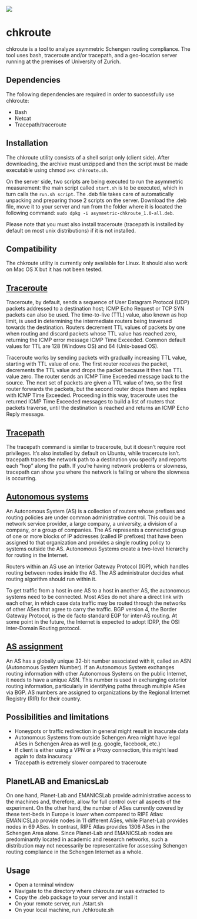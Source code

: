 ![](http://www.fp7-flamingo.eu/wp-content/uploads/2014/12/flamingo.png)

# chkroute

chkroute is a tool to analyze asymmetric Schengen routing compliance. The tool uses bash, traceroute and/or tracepath, and a geo-location server running at the premises of University of Zurich.

## Dependencies

The following dependencies are required in order to successfully use chkroute:

* Bash
* Netcat
* Tracepath/traceroute

## Installation

The chkroute utility consists of a shell script only (client side). After downloading, the archive must unzipped and then the script must be made executable using chmod ```a+x chkroute.sh```.

On the server side, two scripts are being executed to run the asymmetric measurement: the main script called ```start.sh``` is to be executed, which in turn calls the ```run.sh script```. The .deb file takes care of automatically unpacking and preparing those 2 scripts on the server. Download the .deb file, move it to your server and run from the folder where it is located the following command: ```sudo dpkg -i asymmetric-chkroute_1.0-all.deb```.

Please note that you must also install traceroute (tracepath is installed by default on most unix distributions) if it is not installed.

## Compatibility

The chkroute utility is currently only available for Linux. It should also work on Mac OS X but it has not been tested.

## [Traceroute](https://en.wikipedia.org/wiki/Traceroute)

Traceroute, by default, sends a sequence of User Datagram Protocol (UDP) packets addressed to a destination host; ICMP Echo Request or TCP SYN packets can also be used. The time-to-live (TTL) value, also known as hop limit, is used in determining the intermediate routers being traversed towards the destination. Routers decrement TTL values of packets by one when routing and discard packets whose TTL value has reached zero, returning the ICMP error message ICMP Time Exceeded. Common default values for TTL are 128 (Windows OS) and 64 (Unix-based OS).

Traceroute works by sending packets with gradually increasing TTL value, starting with TTL value of one. The first router receives the packet, decrements the TTL value and drops the packet because it then has TTL value zero. The router sends an ICMP Time Exceeded message back to the source. The next set of packets are given a TTL value of two, so the first router forwards the packets, but the second router drops them and replies with ICMP Time Exceeded. Proceeding in this way, traceroute uses the returned ICMP Time Exceeded messages to build a list of routers that packets traverse, until the destination is reached and returns an ICMP Echo Reply message.

## [Tracepath](http://www.howtogeek.com/108511/how-to-work-with-the-network-from-the-linux-terminal-11-commands-you-need-to-know/)

The tracepath command is similar to traceroute, but it doesn’t require root privileges. It’s also installed by default on Ubuntu, while traceroute isn’t. tracepath traces the network path to a destination you specify and reports each “hop” along the path. If you’re having network problems or slowness, tracepath can show you where the network is failing or where the slowness is occurring.

## [Autonomous systems](https://www.cs.rutgers.edu/~pxk/352/notes/autonomous_systems.html)

An Autonomous System (AS) is a collection of routers whose prefixes and routing policies are under common administrative control. This could be a network service provider, a large company, a university, a division of a company, or a group of companies. The AS represents a connected group of one or more blocks of IP addresses (called IP prefixes) that have been assigned to that organization and provides a single routing policy to systems outside the AS. Autonomous Systems create a two-level hierarchy for routing in the Internet.

Routers within an AS use an Interior Gateway Protocol (IGP), which handles routing between nodes inside the AS.  The AS administrator decides what routing algorithm should run within it.

To get traffic from a host in one AS to a host in another AS, the autonomous systems need to be connected. Most ASes do not share a direct link with each other, in which case data traffic may be routed through the networks of other ASes that agree to carry the traffic. BGP version 4, the Border Gateway Protocol, is the de facto standard EGP for inter-AS routing. At some point in the future, the Internet is expected to adopt IDRP, the OSI Inter-Domain Routing protocol.

## [AS assignment](https://www.cs.rutgers.edu/~pxk/352/notes/autonomous_systems.html)

An AS has a globally unique 32-bit number associated with it, called an ASN (Autonomous System Number). If an Autonomous System exchanges routing information with other Autonomous Systems on the public Internet, it needs to have a unique ASN. This number is used in exchanging exterior routing information, particularly in identifying paths through multiple ASes via BGP. AS numbers are assigned to organizations by the Regional Internet Registry (RIR) for their country.

## Possibilities and limitations

* Honeypots or traffic redirection in general might result in inacurate data 
* Autonomous Systems from outside Schengen Area might have legal ASes in Schengen Area as well (e.g. google, facebook, etc.) 
* If client is either using a VPN or a Proxy connection, this might lead again to data inacuracy 
* Tracepath is extremely slower compared to traceroute

## PlanetLAB and EmanicsLab

On one hand, Planet-Lab and EMANICSLab provide administrative access to the machines and, therefore, allow for full control over all aspects of the experiment. On the other hand, the number of ASes currently covered by these test-beds in Europe is lower when compared to RIPE Atlas: EMANICSLab provide nodes in 11 different ASes, while Planet-Lab provides nodes in 69 ASes. In contrast, RIPE Atlas provides 1306 ASes in the Schengen Area alone. Since Planet-Lab and EMANICSLab nodes are predominantly located in academic and research networks, such a distribution may not necessarily be representative for assessing Schengen routing compliance in the Schengen Internet as a whole.

## Usage

* Open a terminal window
* Navigate to the directory where chkroute.rar was extracted to
* Copy the .deb package to your server and install it
* On your remote server, run ./start.sh
* On your local machine, run ./chkroute.sh
